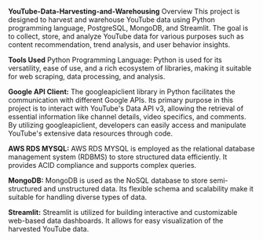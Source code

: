**YouTube-Data-Harvesting-and-Warehousing**
Overview
This project is designed to harvest and warehouse YouTube data using Python programming language, PostgreSQL, MongoDB, and Streamlit. The goal is to collect, store, and analyze YouTube data for various purposes such as content recommendation, trend analysis, and user behavior insights.

**Tools Used**
Python Programming Language:
Python is used for its versatility, ease of use, and a rich ecosystem of libraries, making it suitable for web scraping, data processing, and analysis.

**Google API Client:**
The googleapiclient library in Python facilitates the communication with different Google APIs. Its primary purpose in this project is to interact with YouTube's Data API v3, allowing the retrieval of essential information like channel details, video specifics, and comments. By utilizing googleapiclient, developers can easily access and manipulate YouTube's extensive data resources through code.

**AWS RDS MYSQL:**
AWS RDS MYSQL is employed as the  relational database management system (RDBMS) to store structured data efficiently. It provides ACID compliance and supports complex queries.

**MongoDB:**
MongoDB is used as the NoSQL database to store semi-structured and unstructured data. Its flexible schema and scalability make it suitable for handling diverse types of data.

**Streamlit:**
Streamlit is utilized for building interactive and customizable web-based data dashboards. It allows for easy visualization of the harvested YouTube data.
